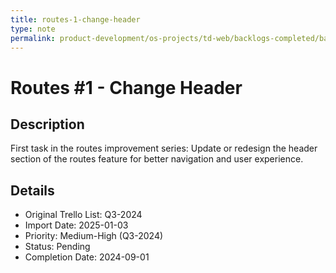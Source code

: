 ```yaml
---
title: routes-1-change-header
type: note
permalink: product-development/os-projects/td-web/backlogs-completed/backlog-specs/routes-1-change-header
---
```


# Routes #1 - Change Header

## Description
First task in the routes improvement series: Update or redesign the header section of the routes feature for better navigation and user experience.

## Details
- Original Trello List: Q3-2024
- Import Date: 2025-01-03
- Priority: Medium-High (Q3-2024)
- Status: Pending
- Completion Date: 2024-09-01